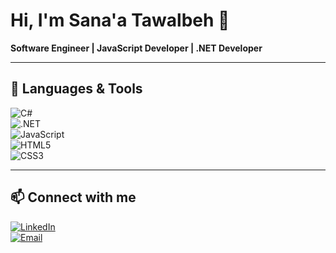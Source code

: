 # Hi, I'm Sana'a Tawalbeh 👋

**Software Engineer | JavaScript Developer | .NET Developer**

---

## 🔧 Languages & Tools  

![C#](https://img.shields.io/badge/-C%23-239120?style=flat&logo=c-sharp&logoColor=white)  
![.NET](https://img.shields.io/badge/-.NET-512BD4?style=flat&logo=dotnet&logoColor=white)  
![JavaScript](https://img.shields.io/badge/-JavaScript-F7DF1E?style=flat&logo=javascript&logoColor=black)  
![HTML5](https://img.shields.io/badge/-HTML5-E34F26?style=flat&logo=html5&logoColor=white)  
![CSS3](https://img.shields.io/badge/-CSS3-1572B6?style=flat&logo=css3&logoColor=white)  

---

## 📫 Connect with me  

[![LinkedIn](https://img.shields.io/badge/-LinkedIn-blue?style=flat&logo=linkedin&logoColor=white)](https://www.linkedin.com/in/sanaa-tawalbeh-959911318/)  
[![Email](https://img.shields.io/badge/-Email-D14836?style=flat&logo=gmail&logoColor=white)](mailto:sanaatawalbeh0@gmail.com)  
